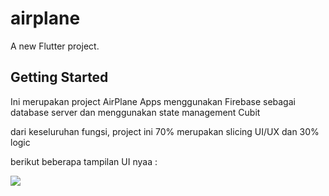 # airplane

A new Flutter project.

## Getting Started

Ini merupakan project AirPlane Apps 
menggunakan Firebase sebagai database server dan menggunakan state management Cubit

dari keseluruhan fungsi, project ini 70% merupakan slicing UI/UX dan 30% logic

berikut beberapa tampilan UI nyaa :

<img src='https://drive.google.com/file/d/1rcdsObmXBqPFgkktPJSiPU4tBb5ck-RC/view?usp=drive_link'>

